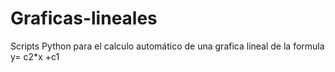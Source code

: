 # Graficas-lineales
Scripts Python para el calculo automático de una grafica lineal de la formula y= c2*x +c1
